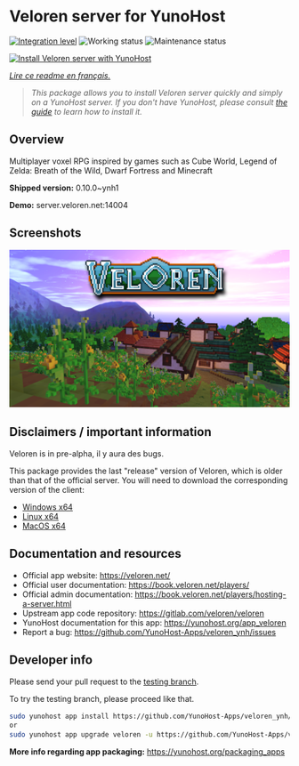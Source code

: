 <!--
N.B.: This README was automatically generated by https://github.com/YunoHost/apps/tree/master/tools/README-generator
It shall NOT be edited by hand.
-->

# Veloren server for YunoHost

[![Integration level](https://dash.yunohost.org/integration/veloren.svg)](https://dash.yunohost.org/appci/app/veloren) ![Working status](https://ci-apps.yunohost.org/ci/badges/veloren.status.svg) ![Maintenance status](https://ci-apps.yunohost.org/ci/badges/veloren.maintain.svg)

[![Install Veloren server with YunoHost](https://install-app.yunohost.org/install-with-yunohost.svg)](https://install-app.yunohost.org/?app=veloren)

*[Lire ce readme en français.](./README_fr.md)*

> *This package allows you to install Veloren server quickly and simply on a YunoHost server.
If you don't have YunoHost, please consult [the guide](https://yunohost.org/#/install) to learn how to install it.*

## Overview

Multiplayer voxel RPG inspired by games such as Cube World, Legend of Zelda: Breath of the Wild, Dwarf Fortress and Minecraft

**Shipped version:** 0.10.0~ynh1

**Demo:** server.veloren.net:14004

## Screenshots

![Screenshot of Veloren server](./doc/screenshots/veloren.png)

## Disclaimers / important information

Veloren is in pre-alpha, il y aura des bugs.

This package provides the last "release" version of Veloren, which is older than that of the official server. You will need to download the corresponding version of the client:
 * [Windows x64](https://gitlab.com/veloren/veloren/-/jobs/artifacts/v0.10.0/download?job=windows)
 * [Linux x64](https://gitlab.com/veloren/veloren/-/jobs/artifacts/v0.10.0/download?job=linux)
 * [MacOS x64](https://gitlab.com/veloren/veloren/-/jobs/artifacts/v0.10.0/download?job=macos)

## Documentation and resources

* Official app website: <https://veloren.net/>
* Official user documentation: <https://book.veloren.net/players/>
* Official admin documentation: <https://book.veloren.net/players/hosting-a-server.html>
* Upstream app code repository: <https://gitlab.com/veloren/veloren>
* YunoHost documentation for this app: <https://yunohost.org/app_veloren>
* Report a bug: <https://github.com/YunoHost-Apps/veloren_ynh/issues>

## Developer info

Please send your pull request to the [testing branch](https://github.com/YunoHost-Apps/veloren_ynh/tree/testing).

To try the testing branch, please proceed like that.

``` bash
sudo yunohost app install https://github.com/YunoHost-Apps/veloren_ynh/tree/testing --debug
or
sudo yunohost app upgrade veloren -u https://github.com/YunoHost-Apps/veloren_ynh/tree/testing --debug
```

**More info regarding app packaging:** <https://yunohost.org/packaging_apps>
